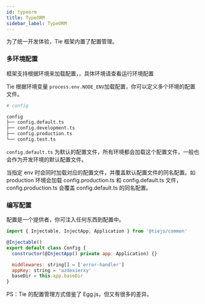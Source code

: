 ```yaml
---
id: typeorm
title: TypeORM
sidebar_label: TypeORM
---
```


为了统一开发体验，Tie 框架内置了配置管理。

### 多环境配置

框架支持根据环境来加载配置，，具体环境请查看运行环境配置

Tie 根据环境变量 `process.env.NODE_ENV`加载配置，你可以定义多个环境的配置文件。

```bash
# config

config
├── config.default.ts
├── config.development.ts
├── config.production.ts
└── config.test.ts
```

`config.default.ts` 为默认的配置文件，所有环境都会加载这个配置文件，一般也会作为开发环境的默认配置文件。

当指定 env 时会同时加载对应的配置文件，并覆盖默认配置文件的同名配置。如 production 环境会加载 config.production.ts 和 config.default.ts 文件，config.production.ts 会覆盖 config.default.ts 的同名配置。

### 编写配置

配置是一个提供者，你可注入任何东西到配置中。

```js
import { Injectable, InjectApp, Application } from '@tiejs/common'

@Injectable()
export default class Config {
  constructor(@InjectApp() private app: Application) {}

  middlewares: string[] = ['error-handler']
  appKey: string = 'azdexierxy'
  baseDir = this.app.baseDir
}
```

PS：Tie 的配置管理方式借鉴了 Egg.js，但又有很多的差异。
